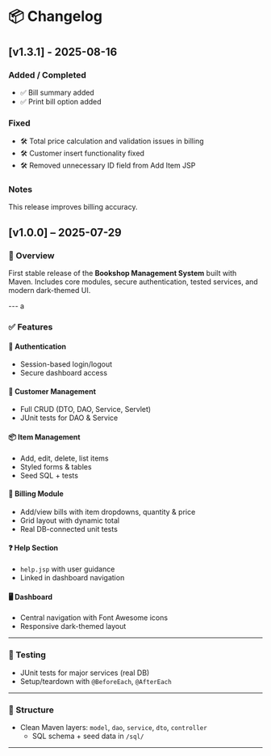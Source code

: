 # 📦 Changelog

## [v1.3.1] - 2025-08-16

### Added / Completed
- ✅ Bill summary added
- ✅ Print bill option added

### Fixed
- 🛠 Total price calculation and validation issues in billing
- 🛠 Customer insert functionality fixed
- 🛠 Removed unnecessary ID field from Add Item JSP



### Notes
This release improves billing accuracy.


## [v1.0.0] – 2025-07-29

### 🚀 Overview
First stable release of the **Bookshop Management System** built with Maven. Includes core modules, secure authentication, tested services, and modern dark-themed UI.

--- a

### ✅ Features

#### 🔐 Authentication
- Session-based login/logout
- Secure dashboard access

#### 👤 Customer Management
- Full CRUD (DTO, DAO, Service, Servlet)
- JUnit tests for DAO & Service

#### 📦 Item Management
- Add, edit, delete, list items
- Styled forms & tables
- Seed SQL + tests

#### 🧾 Billing Module
- Add/view bills with item dropdowns, quantity & price
- Grid layout with dynamic total
- Real DB-connected unit tests

#### ❓ Help Section
- `help.jsp` with user guidance
- Linked in dashboard navigation

#### 🖥️ Dashboard
- Central navigation with Font Awesome icons
- Responsive dark-themed layout

---

### 🧪 Testing
- JUnit tests for major services (real DB)
- Setup/teardown with `@BeforeEach`, `@AfterEach`

---

### 📂 Structure
- Clean Maven layers: `model`, `dao`, `service`, `dto`, `controller`
  - SQL schema + seed data in `/sql/`

---


